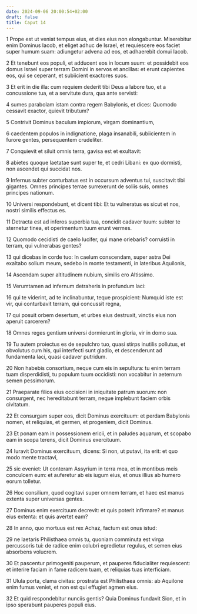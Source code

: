 ```yaml
---
date: 2024-09-06 20:00:54+02:00
draft: false
title: Caput 14
---
```





1 Prope est ut veniat tempus eius, et dies eius non elongabuntur. Miserebitur enim Dominus Iacob, et eliget adhuc de Israel, et requiescere eos faciet super humum suam: adiungetur advena ad eos, et adhaerebit domui Iacob.

2 Et tenebunt eos populi, et adducent eos in locum suum: et possidebit eos domus Israel super terram Domini in servos et ancillas: et erunt capientes eos, qui se ceperant, et subiicient exactores suos.

3 Et erit in die illa: cum requiem dederit tibi Deus a labore tuo, et a concussione tua, et a servitute dura, qua ante servisti:

4 sumes parabolam istam contra regem Babylonis, et dices: Quomodo cessavit exactor, quievit tributum?

5 Contrivit Dominus baculum impiorum, virgam dominantium,

6 caedentem populos in indignatione, plaga insanabili, subiicientem in furore gentes, persequentem crudeliter.

7 Conquievit et siluit omnis terra, gavisa est et exultavit:

8 abietes quoque laetatae sunt super te, et cedri Libani: ex quo dormisti, non ascendet qui succidat nos.

9 Infernus subter conturbatus est in occursum adventus tui, suscitavit tibi gigantes. Omnes principes terrae surrexerunt de soliis suis, omnes principes nationum.

10 Universi respondebunt, et dicent tibi: Et tu vulneratus es sicut et nos, nostri similis effectus es.

11 Detracta est ad inferos superbia tua, concidit cadaver tuum: subter te sternetur tinea, et operimentum tuum erunt vermes.

12 Quomodo cecidisti de caelo lucifer, qui mane oriebaris? corruisti in terram, qui vulnerabas gentes?

13 qui dicebas in corde tuo: In caelum conscendam, super astra Dei exaltabo solium meum, sedebo in monte testamenti, in lateribus Aquilonis,

14 Ascendam super altitudinem nubium, similis ero Altissimo.

15 Verumtamen ad infernum detraheris in profundum laci:

16 qui te viderint, ad te inclinabuntur, teque prospicient: Numquid iste est vir, qui conturbavit terram, qui concussit regna,

17 qui posuit orbem desertum, et urbes eius destruxit, vinctis eius non aperuit carcerem?

18 Omnes reges gentium universi dormierunt in gloria, vir in domo sua.

19 Tu autem proiectus es de sepulchro tuo, quasi stirps inutilis pollutus, et obvolutus cum his, qui interfecti sunt gladio, et descenderunt ad fundamenta laci, quasi cadaver putridum.

20 Non habebis consortium, neque cum eis in sepultura: tu enim terram tuam disperdidisti, tu populum tuum occidisti: non vocabitur in aeternum semen pessimorum.

21 Praeparate filios eius occisioni in iniquitate patrum suorum: non consurgent, nec hereditabunt terram, neque implebunt faciem orbis civitatum.

22 Et consurgam super eos, dicit Dominus exercituum: et perdam Babylonis nomen, et reliquias, et germen, et progeniem, dicit Dominus.

23 Et ponam eam in possessionem ericii, et in paludes aquarum, et scopabo eam in scopa terens, dicit Dominus exercituum.

24 Iuravit Dominus exercituum, dicens: Si non, ut putavi, ita erit: et quo modo mente tractavi,

25 sic eveniet: Ut conteram Assyrium in terra mea, et in montibus meis conculcem eum: et auferetur ab eis iugum eius, et onus illius ab humero eorum tolletur.

26 Hoc consilium, quod cogitavi super omnem terram, et haec est manus extenta super universas gentes.

27 Dominus enim exercituum decrevit: et quis poterit infirmare? et manus eius extenta: et quis avertet eam?

28 In anno, quo mortuus est rex Achaz, factum est onus istud:

29 ne laetaris Philisthaea omnis tu, quoniam comminuta est virga percussoris tui: de radice enim colubri egredietur regulus, et semen eius absorbens volucrem.

30 Et pascentur primogeniti pauperum, et pauperes fiducialiter requiescent: et interire faciam in fame radicem tuam, et reliquias tuas interficiam.

31 Ulula porta, clama civitas: prostrata est Philisthaea omnis: ab Aquilone enim fumus veniet, et non est qui effugiet agmen eius.

32 Et quid respondebitur nunciis gentis? Quia Dominus fundavit Sion, et in ipso sperabunt pauperes populi eius.

